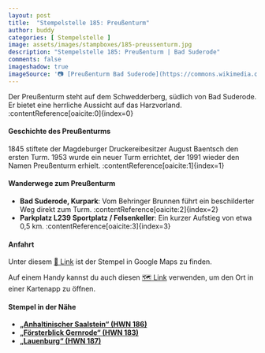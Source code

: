 ```yaml
---
layout: post
title:  "Stempelstelle 185: Preußenturm"
author: buddy
categories: [ Stempelstelle ]
image: assets/images/stampboxes/185-preussenturm.jpg
description: "Stempelstelle 185: Preußenturm | Bad Suderode"
comments: false
imageshadow: true
imageSource: '📷 [Preußenturm Bad Suderode](https://commons.wikimedia.org/wiki/File:Preu%C3%9Fenturm_Bad_Suderode.jpg) von <a href="//commons.wikimedia.org/wiki/User:Olaf2" title="User:Olaf2">Olaf Meister</a> unter Lizenz [CC BY-SA 4.0](https://creativecommons.org/licenses/by-sa/4.0)'
---
```


Der Preußenturm steht auf dem Schwedderberg, südlich von Bad Suderode. Er bietet eine herrliche Aussicht auf das Harzvorland. :contentReference[oaicite:0]{index=0}

#### Geschichte des Preußenturms

1845 stiftete der Magdeburger Druckereibesitzer August Baentsch den ersten Turm. 1953 wurde ein neuer Turm errichtet, der 1991 wieder den Namen Preußenturm erhielt. :contentReference[oaicite:1]{index=1}

#### Wanderwege zum Preußenturm

- **Bad Suderode, Kurpark**: Vom Behringer Brunnen führt ein beschilderter Weg direkt zum Turm. :contentReference[oaicite:2]{index=2}
- **Parkplatz L239 Sportplatz / Felsenkeller**: Ein kurzer Aufstieg von etwa 0,5 km. :contentReference[oaicite:3]{index=3}

#### Anfahrt

Unter diesem [📍 Link](https://www.google.com/maps/dir/?api=1&origin=&destination=51.72378%2C%2011.11917) ist der Stempel in Google Maps zu finden.

<div class="android-only">
  Auf einem Handy kannst du auch diesen 
  <a href="geo:51.72378,11.11917">🗺️ Link</a> 
  verwenden, um den Ort in einer Kartenapp zu öffnen.
  <p></p>
</div>

#### Stempel in der Nähe

- [**„Anhaltinischer Saalstein“ (HWN 186)**](/stempelstelle-186-anhaltinischer-saalstein)
- [**„Försterblick Gernrode“ (HWN 183)**](/stempelstelle-183-foersterblick-gernrode)
- [**„Lauenburg“ (HWN 187)**](/stempelstelle-187-lauenburg)
